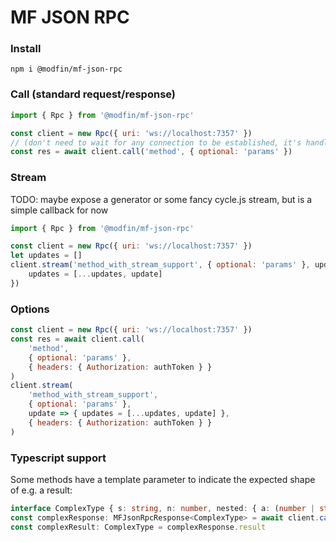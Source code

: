 # MF JSON RPC

### Install

```
npm i @modfin/mf-json-rpc
```

### Call (standard request/response)

```javascript
import { Rpc } from '@modfin/mf-json-rpc'

const client = new Rpc({ uri: 'ws://localhost:7357' })
// (don't need to wait for any connection to be established, it's handled internally)
const res = await client.call('method', { optional: 'params' })
```

### Stream 

TODO: maybe expose a generator or some fancy cycle.js stream, but is a simple callback for now

```javascript
import { Rpc } from '@modfin/mf-json-rpc'

const client = new Rpc({ uri: 'ws://localhost:7357' })
let updates = []
client.stream('method_with_stream_support', { optional: 'params' }, update => {
    updates = [...updates, update]
})
```

### Options

```javascript
const client = new Rpc({ uri: 'ws://localhost:7357' })
const res = await client.call(
    'method',
    { optional: 'params' },
    { headers: { Authorization: authToken } }
)
client.stream(
    'method_with_stream_support',
    { optional: 'params' },
    update => { updates = [...updates, update] },
    { headers: { Authorization: authToken } }
)
```

### Typescript support

Some methods have a template parameter to indicate the expected shape of e.g. a result:

```Typescript
interface ComplexType { s: string, n: number, nested: { a: (number | string)[] } }
const complexResponse: MFJsonRpcResponse<ComplexType> = await client.call<ComplexType>('complex-method')
const complexResult: ComplexType = complexResponse.result
```

